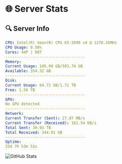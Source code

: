 # 🌐 Server Stats
## 🔍 Server Info
```yaml
CPU: Intel(R) Xeon(R) CPU E5-2699 v4 @ 1278.35MHz
CPU Usage: 0.50%
Cores: 44P | 88T
-----------------------------------
Memory:
Current Usage: 145.99 GB/503.74 GB
Available: 354.32 GB
-----------------------------------
Disk:
Current Usage: 64.72 GB/1.71 TB
Free: 1.56 TB
-----------------------------------
GPU:
No GPU detected
-----------------------------------
Network:
Current Transfer (Sent): 27.07 MB/s
Current Transfer (Received): 161.54 KB/s
Total Sent: 39.93 TB
Total Received: 344.91 GB
-----------------------------------
Uptime:
25d 7h 53m 52s
```
![GitHub Stats](https://img.shields.io/badge/Updated-2025-04-02_05:16:41-blue)